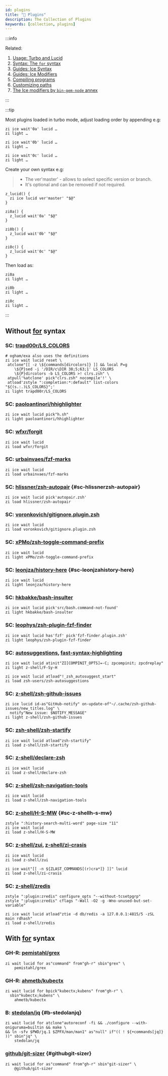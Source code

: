 ```yaml
---
id: plugins
title: "🔺 Plugins"
description: The Collection of Plugins
keywords: [collection, plugins]
---
```


:::info

Related:

1. [Usage: Turbo and Lucid][3]
2. [Syntax: The `for` syntax][4]
3. [Guides: Ice Syntax][5]
4. [Guides: Ice Modifiers][6]
5. [Compiling programs][7]
6. [Customizing paths][8]
7. [The Ice modifiers by `bin-gem-node` annex][9]

:::

:::tip

Most plugins loaded in turbo mode, adjust loading order by appending e.g:

```shell
zi ice wait'0a' lucid …
zi light …

zi ice wait'0b' lucid …
zi light …

zi ice wait'0c' lucid …
zi light …
```

Create your own syntax e.g:

> - The ver'master' - allows to select specific version or branch.
> - It's optional and can be removed if not required.

```shell
z_lucid() {
  zi ice lucid ver'master' "$@"
}

zi0a() {
  z_lucid wait'0a' "$@"
}

zi0b() {
  z_lucid wait'0b' "$@"
}

zi0c() {
  z_lucid wait'0c' "$@"
}
```

Then load as:

```shell
zi0a
zi light …

zi0b
zi light …

zi0c
zi light …
```

:::

## Without [for][4] syntax

### SC: [trapd00r/LS_COLORS](https://github.com/trapd00r/LS_COLORS)

```shell
# ogham/exa also uses the definitions
zi ice wait lucid reset \
 atclone"[[ -z \${commands[dircolors]} ]] && local P=g
    \${P}sed -i '/DIR/c\DIR 38;5;63;1' LS_COLORS
    \${P}dircolors -b LS_COLORS >! clrs.zsh" \
 atpull'%atclone' pick"clrs.zsh" nocompile'!' \
 atload'zstyle ":completion:*:default" list-colors "${(s.:.)LS_COLORS}";'
zi light trapd00r/LS_COLORS
```

### SC: [paoloantinori/hhighlighter](https://github.com/paoloantinori/hhighlighter)

```shell
zi ice wait lucid pick"h.sh"
zi light paoloantinori/hhighlighter
```

### SC: [wfxr/forgit](https://github.com/wfxr/forgit)

```shell
zi ice wait lucid
zi load wfxr/forgit
```

### SC: [urbainvaes/fzf-marks](https://github.com/urbainvaes/fzf-marks)

```shell
zi ice wait lucid
zi load urbainvaes/fzf-marks
```

### SC: [hlissner/zsh-autopair](https://github.com/hlissner/zsh-autopair) {#sc-hlissnerzsh-autopair}

```shell
zi ice wait lucid pick'autopair.zsh'
zi load hlissner/zsh-autopair
```

### SC: [voronkovich/gitignore.plugin.zsh](https://github.com/voronkovich/gitignore.plugin.zsh)

```shell
zi ice wait lucid
zi load voronkovich/gitignore.plugin.zsh
```

### SC: [xPMo/zsh-toggle-command-prefix](https://github.com/xPMo/zsh-toggle-command-prefix)

```shell
zi ice wait lucid
zi light xPMo/zsh-toggle-command-prefix
```

### SC: [leonjza/history-here](https://github.com/leonjza/history-here) {#sc-leonjzahistory-here}

```shell
zi ice wait lucid
zi light leonjza/history-here
```

### SC: [hkbakke/bash-insulter](https://github.com/hkbakke/bash-insulter)

```shell
zi ice wait lucid pick'src/bash.command-not-found'
zi light hkbakke/bash-insulter
```

### SC: [leophys/zsh-plugin-fzf-finder](https://github.com/leophys/zsh-plugin-fzf-finder)

```shell
zi ice wait lucid has'fzf' pick'fzf-finder.plugin.zsh'
zi light leophys/zsh-plugin-fzf-finder
```

### SC: [autosuggestions][1], [fast-syntax-highlighting][2]

```shell
zi ice wait lucid atinit"ZI[COMPINIT_OPTS]=-C; zpcompinit; zpcdreplay"
zi light z-shell/F-Sy-H

zi ice wait lucid atload"!_zsh_autosuggest_start"
zi load zsh-users/zsh-autosuggestions
```

### SC: [z-shell/zsh-github-issues](https://github.com/z-shell/zsh-github-issues)

```shell
zi ice lucid id-as"GitHub-notify" on-update-of"~/.cache/zsh-github-issues/new_titles.log" \
  notify"New issue: $NOTIFY_MESSAGE"
zi light z-shell/zsh-github-issues
```

### SC: [zsh-shell/zsh-startify](https://github.com/z-shell/zsh-startify)

```shell
zi ice wait lucid atload"zsh-startify"
zi load z-shell/zsh-startify
```

### SC: [z-shell/declare-zsh](https://github.com/z-shell/declare-zsh)

```shell
zi ice wait lucid
zi load z-shell/declare-zsh
```

### SC: [z-shell/zsh-navigation-tools](https://github.com/z-shell/zsh-navigation-tools)

```shell
zi ice wait lucid
zi load z-shell/zsh-navigation-tools
```

### SC: [z-shell/H-S-MW](https://github.com/z-shell/H-S-MW) {#sc-z-shellh-s-mw}

```shell
zstyle ":history-search-multi-word" page-size "11"
zi ice wait lucid
zi load z-shell/H-S-MW
```

### SC: [z-shell/zui](https://github.com/z-shell/zui), [z-shell/zi-crasis](https://github.com/z-shell/zi-crasis)

```shell
zi ice wait lucid
zi load z-shell/zui

zi ice wait"[[ -n ${ZLAST_COMMANDS[(r)cra*]} ]]" lucid
zi load z-shell/zi-crasis
```

### SC: [z-shell/zredis](https://github.com/z-shell/zredis)

```shell
zstyle ":plugin:zredis" configure_opts "--without-tcsetpgrp"
zstyle ":plugin:zredis" cflags "-Wall -O2 -g -Wno-unused-but-set-variable"

zi ice wait lucid atload"ztie -d db/redis -a 127.0.0.1:4815/5 -zSL main rdhash"
zi load z-shell/zredis
```

## With [for][4] syntax

### GH-R: [pemistahl/grex](https://github.com/pemistahl/grex)

```shell
zi wait lucid for as"command" from"gh-r" sbin"grex" \
    pemistahl/grex
```

### GH-R: [ahmetb/kubectx](https://github.com/ahmetb/kubectx)

```shell
zi wait lucid for bpick"kubectx;kubens" from"gh-r" \
  sbin"kubectx;kubens" \
    ahmetb/kubectx
```

### B: [stedolan/jq](https://github.com/stedolan/jq) {#b-stedolanjq}

```shell
zi wait lucid for atclone"autoreconf -fi && ./configure --with-oniguruma=builtin && make \
&& ln -sfv $PWD/jq.1 $ZPFX/man/man1" as"null" if"(( ! ${+commands[jq]} ))" sbin"jq" \
    stedolan/jq
```

### [github/git-sizer](https://github.com/github/git-sizer) {#githubgit-sizer}

```shell
zi wait lucid for as"command" from"gh-r" sbin"git-sizer" \
    @github/git-sizer
```

[1]: https://github.com/zsh-users/zsh-autosuggestions
[2]: https://github.com/z-shell/F-Sy-H
[3]: /docs/getting_started/overview#turbo-and-lucid
[4]: /docs/guides/syntax/for
[5]: /docs/guides/syntax/ice
[6]: /docs/guides/syntax/ice-modifiers
[7]: /docs/guides/syntax/common#compiling-programs
[8]: /docs/guides/customization#customizing-paths
[9]: /docs/ecosystem/annexes/bin-gem-node#the-ice-modifiers-provided-by-the-annex
